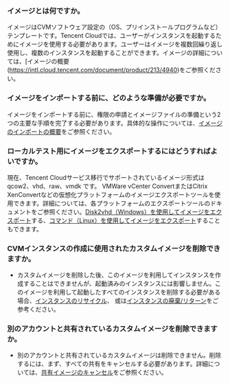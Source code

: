 ### イメージとは何ですか。
イメージはCVMソフトウェア設定の（OS、プリインストールプログラムなど）テンプレートです。Tencent Cloudでは、ユーザーがインスタンスを起動するためにイメージを使用する必要があります。ユーザーはイメージを複数回繰り返し使用し、複数のインスタンスを起動することができます。イメージの詳細については、[イメージの概要(https://intl.cloud.tencent.com/document/product/213/4940)をご参照ください。

### イメージをインポートする前に、どのような準備が必要ですか。
イメージをインポートする前に、権限の申請とイメージファイルの準備という2つの主要な手順を完了する必要があります。具体的な操作については、[イメージのインポートの概要](https://intl.cloud.tencent.com/document/product/213/4945)をご参照ください。

### ローカルテスト用にイメージをエクスポートするにはどうすればよいですか。
現在、Tencent Cloudサービス移行でサポートされているイメージ形式はqcow2、vhd、raw、vmdk です。
VMWare vCenter ConvertまたはCitrix XenConvertなどの仮想化プラットフォームのイメージエクスポートツールを使用できます。詳細については、各プラットフォームのエクスポートツールのドキュメントをご参照ください。[Disk2vhd（Windows）を使用してイメージをエクスポート](https://intl.cloud.tencent.com/document/product/213/17815)する、[コマンド（Linux）を使用してイメージをエクスポート](https://intl.cloud.tencent.com/document/product/213/17814)することもできます。

### CVMインスタンスの作成に使用されたカスタムイメージを削除できますか。
-  カスタムイメージを削除した後、このイメージを利用してインスタンスを作成することはできませんが、起動済みのインスタンスには影響しません。このイメージを利用して起動したすべてのインスタンスを削除する必要がある場合、[インスタンスのリサイクル](https://intl.cloud.tencent.com/document/product/213/4931)、 或は[インスタンスの廃棄/リターン](https://intl.cloud.tencent.com/document/product/213/4930)をご参考ください。

### 別のアカウントと共有されているカスタムイメージを削除できますか。
- 別のアカウントと共有されているカスタムイメージは削除できません。削除するには、まず、すべての共有をキャンセルする必要があります。詳細については、[共有イメージのキャンセル](https://intl.cloud.tencent.com/document/product/213/7148)をご参照ください。



